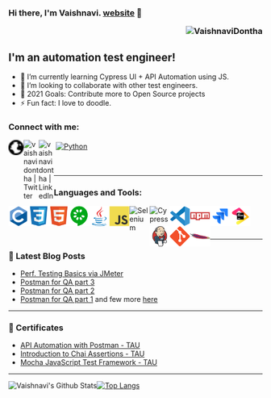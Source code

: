 ### Hi there, I'm Vaishnavi. [website] 👋 <p align="right"> <img src="https://komarev.com/ghpvc/?username=VaishnaviDontha" alt="VaishnaviDontha" /> </p>

## I'm an automation test engineer!

- 🌱 I’m currently learning Cypress UI + API Automation using JS.
- 👯 I’m looking to collaborate with other test engineers.
- 🥅 2021 Goals: Contribute more to Open Source projects
- ⚡ Fun fact: I love to doodle.

### Connect with me:

[<img align="left" alt="vaishnavi.co" width="30px" src="https://raw.githubusercontent.com/iconic/open-iconic/master/svg/globe.svg" />][website]
[<img align="left" alt="vaishnavidontha | Twitter" width="30px" src="https://cdn.jsdelivr.net/npm/simple-icons@v3/icons/twitter.svg" />][twitter]
[<img align="left" alt="vaishnavidontha | LinkedIn" width="30px" src="https://cdn.jsdelivr.net/npm/simple-icons@v3/icons/linkedin.svg" />][linkedin]
<a href="mailto:vaishnavidontha24@gmail.com"> <img src="https://cdn.jsdelivr.net/npm/simple-icons@v3/icons/gmail.svg" alt="Python" height="30" style="vertical-align:top; margin:4px"></a>

<br />

---

### Languages and Tools:

[<img align="left" alt="C" width="40px" src="https://github.com/devicons/devicon/blob/master/icons/c/c-original.svg"/>][github]
[<img align="left" alt="CSS" width="40px" src="https://github.com/devicons/devicon/blob/master/icons/css3/css3-original.svg"/>][github]
[<img align="left" alt="HTML" width="40px" src="https://github.com/devicons/devicon/blob/master/icons/html5/html5-original.svg"/>][github]
[<img align="left" alt="Cucumber" width="40px" src="https://github.com/devicons/devicon/blob/master/icons/cucumber/cucumber-plain.svg"/>][github]
[<img align="left" alt="Java" width="40px" src="https://github.com/devicons/devicon/blob/master/icons/java/java-original.svg"/>][github]
[<img align="left" alt="JavaScript" width="40px" src="https://github.com/devicons/devicon/blob/master/icons/javascript/javascript-original.svg"/>][github]
[<img align="left" alt="Selenium" width="40px" src="https://github.com/SeleniumHQ/www.seleniumhq.org/blob/master/src/main/webapp/images/originals/Selenium%20Logo%20Upright.svg"/>][github]
[<img align="left" alt="Cypress" width="40px" src="https://github.com/cypress-io/cypress-icons/blob/master/src/logo/cypress-io-logo-round.svg"/>][github]
[<img align="left" alt="VisulaStudio" width="40px" src="https://github.com/devicons/devicon/blob/master/icons/vscode/vscode-original.svg"/>][github]
[<img align="left" alt="NPM" width="40px" src="https://github.com/devicons/devicon/blob/master/icons/npm/npm-original-wordmark.svg"/>][github]
[<img align="left" alt="JIRA" width="40px" src="https://github.com/devicons/devicon/blob/master/icons/jira/jira-original.svg"/>][github]
[<img align="left" alt="IntellijIDE" width="40px" src="https://github.com/devicons/devicon/blob/master/icons/jetbrains/jetbrains-original.svg"/>][github]
[<img align="left" alt="Jenkins" width="40px" src="https://github.com/devicons/devicon/blob/master/icons/jenkins/jenkins-original.svg"/>][github]
[<img align="left" alt="GIT" width="40px" src="https://github.com/devicons/devicon/blob/master/icons/git/git-original.svg"/>][github]
[<img align="left" alt="ApacheJMeter" width="40px" src="https://github.com/devicons/devicon/blob/master/icons/apache/apache-original.svg"/>][github]


<br />
<br />
<br />

---

### 📕 Latest Blog Posts
<!-- BLOG-POST-LIST:START -->
- [Perf. Testing Basics via JMeter](https://vaishnavidontha.hashnode.dev/beginners-guide-to-performance-testing-with-apache-jmeter-basic-tutorial)
- [Postman for QA part 3](https://vaishnavidontha.hashnode.dev/api-testing-using-postman-part-3)
- [Postman for QA part 2](https://vaishnavidontha.hashnode.dev/api-testing-using-postman-part-2)
- [Postman for QA part 1](https://vaishnavidontha.hashnode.dev/api-testing-using-postman-part-1)
and few more [here](https://vaishnavidontha.hashnode.dev)
<!-- BLOG-POST-LIST:END -->

---
### 📜 Certificates

- [API Automation with Postman - TAU](https://testautomationu.applitools.com/certificate/?id=5a62756c)
- [Introduction to Chai Assertions - TAU](https://testautomationu.applitools.com/certificate/?id=6b43e15e)
- [Mocha JavaScript Test Framework - TAU](https://testautomationu.applitools.com/certificate/?id=3fe17812)

---

<img align="left" alt="Vaishnavi's Github Stats" src="https://github-readme-stats.vercel.app/api?username=VaishnaviDontha&show_icons=true&hide_border=true" />

[![Top Langs](https://github-readme-stats.vercel.app/api/top-langs/?username=VaishnaviDontha&show_icons=true&hide_border=true)](https://github.com/VaishnaviDontha)


[website]: https://vaishnavidontha.github.io/
[twitter]: https://twitter.com/Vaishnavidontha
[blog]: https://vaishnavidontha.hashnode.dev/
[linkedin]: https://www.linkedin.com/in/vaishnavi-dontha-022475107/
[github]:  https://github.com/VaishnaviDontha
